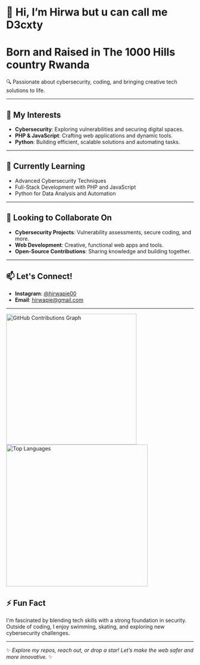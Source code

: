 # 👋 Hi, I’m Hirwa but u can call me D3cxty    
# Born and Raised in The 1000 Hills country Rwanda 

🔍 Passionate about cybersecurity, coding, and bringing creative tech solutions to life.
      
---

## 👀 My Interests
- **Cybersecurity**: Exploring vulnerabilities and securing digital spaces.
- **PHP & JavaScript**: Crafting web applications and dynamic tools.
- **Python**: Building efficient, scalable solutions and automating tasks.

---                                  

## 🌱 Currently Learning
- Advanced Cybersecurity Techniques
- Full-Stack Development with PHP and JavaScript
- Python for Data Analysis and Automation

---

## 💼 Looking to Collaborate On
- **Cybersecurity Projects**: Vulnerability assessments, secure coding, and more.
- **Web Development**: Creative, functional web apps and tools.
- **Open-Source Contributions**: Sharing knowledge and building together.

---

## 📫 Let's Connect!
- **Instagram**: [@hirwapie00](https://instagram.com/hirwapie00)
- **Email**: [hirwapie@gmail.com](mailto:hirwapie@gmail.com)

---


<img src="https://github-readme-stats.vercel.app/api?username=d3cxty&show_icons=true&count_private=true&include_all_commits=true&theme=radical" style="width: 350px;" alt="GitHub Contributions Graph">
  <img src="https://github-readme-stats.vercel.app/api/top-langs/?username=d3cxty&layout=compact&theme=radical&card_width=445" style="width: 380px;" alt="Top Languages">

## ⚡ Fun Fact
I'm fascinated by blending tech skills with a strong foundation in security. Outside of coding, I enjoy swimming, skating, and exploring new cybersecurity challenges.

---

✨ _Explore my repos, reach out, or drop a star! Let’s make the web safer and more innovative._ ✨
